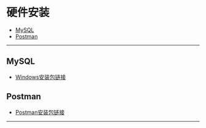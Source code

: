 # 硬件安装

- [MySQL](#MySQL)
- [Postman](#MySQL)

---

## MySQL
- [Windows安装包链接](https://downloads.mysql.com/archives/community/)

## Postman
- [Postman安装包链接](https://www.postman.com/downloads/)
---